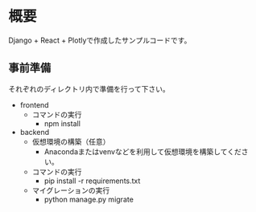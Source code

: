 # 概要

Django + React + Plotlyで作成したサンプルコードです。

## 事前準備

それぞれのディレクトリ内で準備を行って下さい。

- frontend
  - コマンドの実行
    - npm install
- backend
  - 仮想環境の構築（任意）
    - Anacondaまたはvenvなどを利用して仮想環境を構築してください。
  - コマンドの実行
    - pip install -r requirements.txt
  - マイグレーションの実行
    - python manage.py migrate

